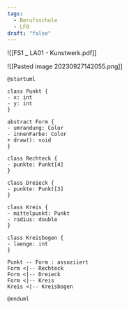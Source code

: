 ```yaml
---
tags:
  - Berufsschule
  - LF8
draft: "false"
---
```

![[FS1 _ LA01 - Kunstwerk.pdf]]


![[Pasted image 20230927142055.png]]



```plantuml
@startuml 

class Punkt { 
- x: int
- y: int 
} 

abstract Form { 
- umrandung: Color 
- innenFarbe: Color 
+ draw(): void
} 

class Rechteck { 
- punkte: Punkt[4] 
}

class Dreieck {
- punkte: Punkt[3]
}

class Kreis { 
- mittelpunkt: Punkt 
- radius: double 
} 

class Kreisbogen {
- laenge: int
}

Punkt -- Form : assoziiert 
Form <|-- Rechteck 
Form <|-- Dreieck 
Form <|-- Kreis 
Kreis <|-- Kreisbogen

@enduml

```
